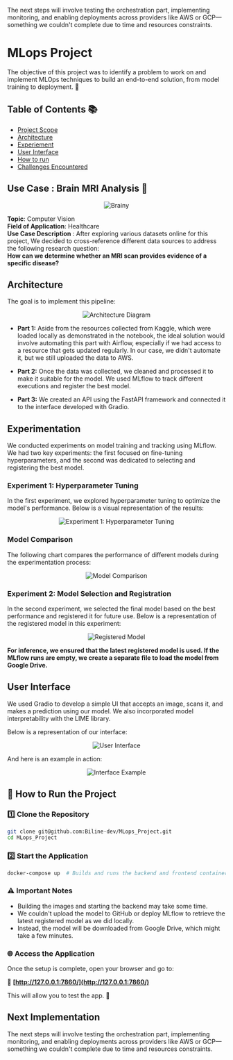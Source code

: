 The next steps will involve testing the orchestration part, implementing monitoring, and enabling deployments across providers like AWS or GCP—something we couldn't complete due to time  and resources constraints.
# MLops Project
The objective of this project was to identify a problem to work on and implement MLOps techniques to build an end-to-end solution, from model training to deployment. 🚀

## Table of Contents 📚
- [Project Scope](#project-scope)
- [Architecture](#architecture)
- [Experiement](#experiemente)
- [User Interface](#user_interfac)
- [How to run](#how-to-run)
- [Challenges Encountered](#challenges-encountered)

## Use Case : Brain MRI Analysis 🧠

<p align="center">
   <img src="https://www.pixenli.com/image/4K-b5BX8" alt="Brainy">
</p>

**Topic**: Computer Vision  
**Field of Application**: Healthcare  
**Use Case Description** : After exploring various datasets online for this project, We decided to cross-reference different data sources to address the following research question:  
**How can we determine whether an MRI scan provides evidence of a specific disease?** 

## Architecture ️

The goal is to implement this pipeline:

<p align="center">
   <img src="https://www.pixenli.com/image/2hnZzHBv" alt="Architecture Diagram">
</p>


* **Part 1:** Aside from the resources collected from Kaggle, which were loaded locally as demonstrated in the notebook, the ideal solution would involve automating this part with Airflow, especially if we had access to a resource that gets updated regularly. In our case, we didn't automate it, but we still uploaded the data to AWS.

* **Part 2:** Once the data was collected, we cleaned and processed it to make it suitable for the model. We used MLflow to track different executions and register the best model. 

* **Part 3:** We created an API using the FastAPI framework and connected it to the interface developed with Gradio.



## Experimentation

We conducted experiments on model training and tracking using MLflow. We had two key experiments: the first focused on fine-tuning hyperparameters, and the second was dedicated to selecting and registering the best model.

### Experiment 1: Hyperparameter Tuning
In the first experiment, we explored hyperparameter tuning to optimize the model's performance. Below is a visual representation of the results:

<p align="center">
   <img src="https://www.pixenli.com/image/eOgeUBcd" alt="Experiment 1: Hyperparameter Tuning">
</p>

### Model Comparison
The following chart compares the performance of different models during the experimentation process:

<p align="center">
   <img src="https://www.pixenli.com/image/tcp-BtDJ" alt="Model Comparison">
</p>

### Experiment 2: Model Selection and Registration
In the second experiment, we selected the final model based on the best performance and registered it for future use. Below is a representation of the registered model in this experiment:

<p align="center">
   <img src="https://www.pixenli.com/image/Cv1zmo_1" alt="Registered Model">
</p>


**For inference, we ensured that the latest registered model is used. If the MLflow runs are empty, we create a separate file to load the model from Google Drive.**

## User Interface

We used Gradio to develop a simple UI that accepts an image, scans it, and makes a prediction using our model. We also incorporated model interpretability with the LIME library.

Below is a representation of our interface:

<p align="center">
   <img src="https://www.pixenli.com/image/I-7nRVhW" alt="User Interface">
</p>

And here is an example in action:

<p align="center">
   <img src="https://www.pixenli.com/image/LVJ50iwS" alt="Interface Example">
</p>

## 🚀 How to Run the Project  

### 1️⃣ Clone the Repository  
```bash
git clone git@github.com:Biline-dev/MLops_Project.git
cd MLops_Project
```  

### 2️⃣ Start the Application  
```bash
docker-compose up  # Builds and runs the backend and frontend containers
```  

### ⚠️ Important Notes  
- Building the images and starting the backend may take some time.  
- We couldn't upload the model to GitHub or deploy MLflow to retrieve the latest registered model as we did locally.  
- Instead, the model will be downloaded from Google Drive, which might take a few minutes.  

### 🌐 Access the Application  
Once the setup is complete, open your browser and go to:  

🔗 **[http://127.0.0.1:7860/](http://127.0.0.1:7860/)**  

This will allow you to test the app. 🚀  



## Next Implementation
The next steps will involve testing the orchestration part, implementing monitoring, and enabling deployments across providers like AWS or GCP—something we couldn't complete due to time and resources constraints.





